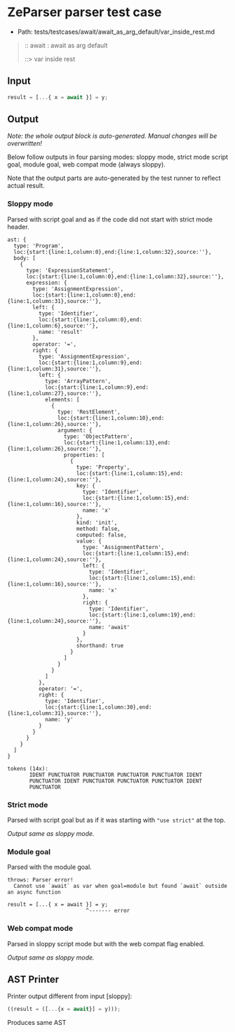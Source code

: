 # ZeParser parser test case

- Path: tests/testcases/await/await_as_arg_default/var_inside_rest.md

> :: await : await as arg default
>
> ::> var inside rest

## Input

`````js
result = [...{ x = await }] = y;
`````

## Output

_Note: the whole output block is auto-generated. Manual changes will be overwritten!_

Below follow outputs in four parsing modes: sloppy mode, strict mode script goal, module goal, web compat mode (always sloppy).

Note that the output parts are auto-generated by the test runner to reflect actual result.

### Sloppy mode

Parsed with script goal and as if the code did not start with strict mode header.

`````
ast: {
  type: 'Program',
  loc:{start:{line:1,column:0},end:{line:1,column:32},source:''},
  body: [
    {
      type: 'ExpressionStatement',
      loc:{start:{line:1,column:0},end:{line:1,column:32},source:''},
      expression: {
        type: 'AssignmentExpression',
        loc:{start:{line:1,column:0},end:{line:1,column:31},source:''},
        left: {
          type: 'Identifier',
          loc:{start:{line:1,column:0},end:{line:1,column:6},source:''},
          name: 'result'
        },
        operator: '=',
        right: {
          type: 'AssignmentExpression',
          loc:{start:{line:1,column:9},end:{line:1,column:31},source:''},
          left: {
            type: 'ArrayPattern',
            loc:{start:{line:1,column:9},end:{line:1,column:27},source:''},
            elements: [
              {
                type: 'RestElement',
                loc:{start:{line:1,column:10},end:{line:1,column:26},source:''},
                argument: {
                  type: 'ObjectPattern',
                  loc:{start:{line:1,column:13},end:{line:1,column:26},source:''},
                  properties: [
                    {
                      type: 'Property',
                      loc:{start:{line:1,column:15},end:{line:1,column:24},source:''},
                      key: {
                        type: 'Identifier',
                        loc:{start:{line:1,column:15},end:{line:1,column:16},source:''},
                        name: 'x'
                      },
                      kind: 'init',
                      method: false,
                      computed: false,
                      value: {
                        type: 'AssignmentPattern',
                        loc:{start:{line:1,column:15},end:{line:1,column:24},source:''},
                        left: {
                          type: 'Identifier',
                          loc:{start:{line:1,column:15},end:{line:1,column:16},source:''},
                          name: 'x'
                        },
                        right: {
                          type: 'Identifier',
                          loc:{start:{line:1,column:19},end:{line:1,column:24},source:''},
                          name: 'await'
                        }
                      },
                      shorthand: true
                    }
                  ]
                }
              }
            ]
          },
          operator: '=',
          right: {
            type: 'Identifier',
            loc:{start:{line:1,column:30},end:{line:1,column:31},source:''},
            name: 'y'
          }
        }
      }
    }
  ]
}

tokens (14x):
       IDENT PUNCTUATOR PUNCTUATOR PUNCTUATOR PUNCTUATOR IDENT
       PUNCTUATOR IDENT PUNCTUATOR PUNCTUATOR PUNCTUATOR IDENT
       PUNCTUATOR
`````

### Strict mode

Parsed with script goal but as if it was starting with `"use strict"` at the top.

_Output same as sloppy mode._

### Module goal

Parsed with the module goal.

`````
throws: Parser error!
  Cannot use `await` as var when goal=module but found `await` outside an async function

result = [...{ x = await }] = y;
                         ^------- error
`````


### Web compat mode

Parsed in sloppy script mode but with the web compat flag enabled.

_Output same as sloppy mode._

## AST Printer

Printer output different from input [sloppy]:

````js
((result = ([...{x = await}] = y)));
````

Produces same AST
